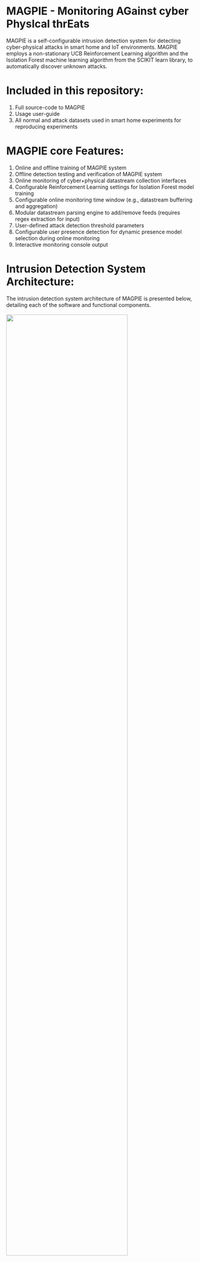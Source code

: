 # MAGPIE - Monitoring AGainst cyber PhysIcal thrEats

MAGPIE is a self-configurable intrusion detection system for detecting cyber-physical attacks in smart home and IoT environments. MAGPIE employs a non-stationary UCB Reinforcement Learning algorithm and the Isolation Forest machine learning algorithm from the SCIKIT learn library, to automatically discover unknown attacks.  

# Included in this repository:
1. Full source-code to MAGPIE
2. Usage user-guide
3. All normal and attack datasets used in smart home experiments for reproducing experiments

# MAGPIE core Features:
1. Online and offline training of MAGPIE system
2. Offline detection testing and verification of MAGPIE system
3. Online monitoring of cyber+physical datastream collection interfaces
4. Configurable Reinforcement Learning settings for Isolation Forest model training
5. Configurable online monitoring time window (e.g., datastream buffering and aggregation)
6. Modular datastream parsing engine to add/remove feeds (requires regex extraction for input)
7. User-defined attack detection threshold parameters
8. Configurable user presence detection for dynamic presence model selection during online monitoring
9. Interactive monitoring console output

# Intrusion Detection System Architecture:
The intrusion detection system architecture of MAGPIE is presented below, detailing each of the software and functional components.
<br><br><img src="https://github.com/isec-greenwich/magpie/blob/master/v1.0/magpie_architecture.png" width="80%" height="80%"><br><br>

# Raspberry PI3 Prototype Schematic:
The schematic below provides an overview of the RaspberryPI 3 prototype system and hardware extensions to implement the MAGPIE architecture and intrusion detection software platform.
<br><br><img src="https://github.com/isec-greenwich/magpie/blob/master/v1.0/magpie_proto.png" width="50%" height="50%"><br><br>

# Smart Home Testbed:
Below is a the configuration overview of the smart home testbed used to evaluate the MAGPIE prototype system, including smart home IoT devices which were used in experiments and present in the datasets.

<br><br><img src="https://github.com/isec-greenwich/magpie/blob/master/v1.0/magpie_testbed.png" width="75%" height="75%"><br><br>


